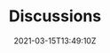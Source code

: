 ---
date: 2021-03-15T13:49:10Z
draft: false
title: Discussions

redirect: https://github.com/pkic/community/discussions

---